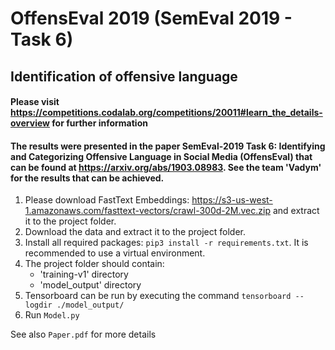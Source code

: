# OffensEval 2019 (SemEval 2019 - Task 6)
## Identification of offensive language

#### Please visit <https://competitions.codalab.org/competitions/20011#learn_the_details-overview> for further information
#### The results were presented in the paper SemEval-2019 Task 6: Identifying and Categorizing Offensive Language in Social Media (OffensEval) that can be found at <https://arxiv.org/abs/1903.08983>. See the team 'Vadym' for the results that can be achieved.

1. Please download FastText Embeddings: <https://s3-us-west-1.amazonaws.com/fasttext-vectors/crawl-300d-2M.vec.zip> 
and extract it to the project folder.
2. Download the data and extract it to the project folder.
2. Install all required packages: `pip3 install -r requirements.txt`. It is recommended to use a virtual environment.
3. The project folder should contain:
    - 'training-v1' directory
    - 'model_output' directory
4. Tensorboard can be run by executing the command `tensorboard --logdir ./model_output/`
5. Run `Model.py`

See also `Paper.pdf` for more details
